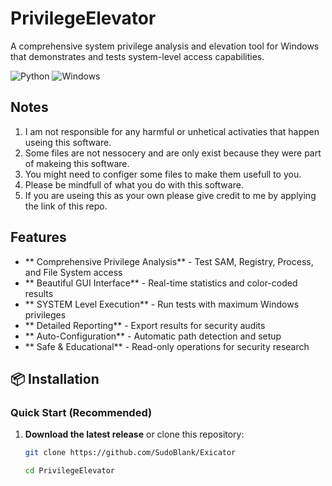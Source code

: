 # PrivilegeElevator

A comprehensive system privilege analysis and elevation tool for Windows that demonstrates and tests system-level access capabilities.

![Python](https://img.shields.io/badge/Python-3.8%2B-blue)
![Windows](https://img.shields.io/badge/Windows-10%2B%2064--bit-success)

##  Notes
1.  I am not responsible for any harmful or unhetical activaties that happen useing this software.
2.  Some files are not nessocery and are only exist because they were part of makeing this software.
3.  You might need to configer some files to make them usefull to you.
4.  Please be mindfull of what you do with this software.
5.  If you are useing this as your own please give credit to me by applying the link of this repo.

##  Features

- ** Comprehensive Privilege Analysis** - Test SAM, Registry, Process, and File System access
- ** Beautiful GUI Interface** - Real-time statistics and color-coded results
- ** SYSTEM Level Execution** - Run tests with maximum Windows privileges
- ** Detailed Reporting** - Export results for security audits
- ** Auto-Configuration** - Automatic path detection and setup
- ** Safe & Educational** - Read-only operations for security research

## 📦 Installation

### Quick Start (Recommended)

1. **Download the latest release** or clone this repository:
   ```bash
   git clone https://github.com/SudoBlank/Exicator

   cd PrivilegeElevator
